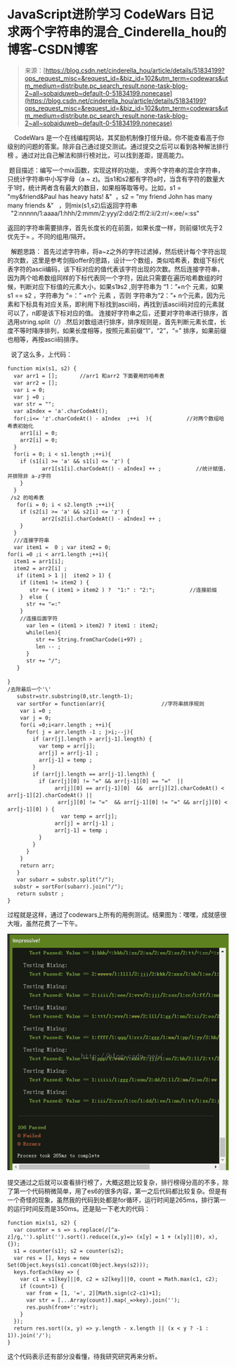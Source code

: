 <!--yml
category: codewars
date: 2022-08-13 11:51:02
-->

# JavaScript进阶学习 CodeWars 日记 求两个字符串的混合_Cinderella_hou的博客-CSDN博客

> 来源：[https://blog.csdn.net/cinderella_hou/article/details/51834199?ops_request_misc=&request_id=&biz_id=102&utm_term=codewars&utm_medium=distribute.pc_search_result.none-task-blog-2~all~sobaiduweb~default-0-51834199.nonecase](https://blog.csdn.net/cinderella_hou/article/details/51834199?ops_request_misc=&request_id=&biz_id=102&utm_term=codewars&utm_medium=distribute.pc_search_result.none-task-blog-2~all~sobaiduweb~default-0-51834199.nonecase)

    CodeWars 是一个在线编程网站，其奖励机制像打怪升级。你不能查看高于你级别的问题的答案。除非自己通过提交测试。通过提交之后可以看到各种解法排行榜 。通过对比自己解法和排行榜对比，可以找到差距，提高能力。

 题目描述：编写一个mix函数，实现这样的功能， 求两个字符串的混合字符串，只统计字符串中小写字母（a ~ z)。当s1和s2都有字符a时，当含有字符的数量大于1时，统计两者含有最大的数目，如果相等取等号。比如，s1 = "my&friend&Paul has heavy hats! &"  ，s2 = "my friend John has many many friends &"   ，则mix(s1,s2)后返回字符串   "2:nnnnn/1:aaaa/1:hhh/2:mmm/2:yyy/2:dd/2:ff/2:ii/2:rr/=:ee/=:ss"

返回的字符串需要排序，首先长度长的在前面，如果长度一样，则前缀1优先于2优先于= 。不同的组用/隔开。

  解题思路： 首先过滤字符串，将a~z之外的字符过滤掉，然后统计每个字符出现的次数，这里是参考剑指offer的思路，设计一个数组，类似哈希表，数组下标代表字符的ascii编码，该下标对应的值代表该字符出现的次数。然后连接字符串，因为两个哈希数组同样的下标代表同一个字符，因此只需要在遍历哈希数组的时候，判断对应下标值的元素大小，如果s1》s2 ,则字符串为 “1：”+n个 元素，如果s1 == s2 ，字符串为 “=：” +n个 元素 ，否则 字符串为“2：”+ n个元素，因为元素和下标具有对应关系，即利用下标找到ascii码，再找到该ascii码对应的元素就可以了，n即是该下标对应的值。 连接好字符串之后，还要对字符串进行排序，首选用string.split（/）.然后对数组进行排序，排序规则是，首先判断元素长度，长度不等时降序排列，如果长度相等，按照元素前缀“1”，“2”，“=” 排序，如果前缀也相等，再按ascii码排序。

  说了这么多，上代码：

```
function mix(s1, s2) {
  var arr1 = [];       //arr1 和arr2 下面要用的哈希表
  var arr2 = [];
  var i = 0;
  var j =0 ;
  var str = "";
  var aIndex = 'a'.charCodeAt();
  for(;i<= 'z'.charCodeAt() - aIndex  ;++i  ){           //对两个数组哈希表初始化
    arr1[i] = 0;
    arr2[i] = 0;
  }
  for(i = 0; i < s1.length ;++i){
    if (s1[i] >= 'a' && s1[i] <= 'z') {
           arr1[s1[i].charCodeAt() - aIndex] ++ ;           //统计赋值，并排除非 a-z字符
    }
  }
 /s2 的哈希表
   for(i = 0; i < s2.length ;++i){
    if (s2[i] >= 'a' && s2[i] <= 'z') {
           arr2[s2[i].charCodeAt() - aIndex] ++ ;
    }
  }
  ///连接字符串
  var item1 =  0 ; var item2 = 0;
for(i =0 ;i < arr1.length ;++i){
  item1 = arr1[i];
  item2 = arr2[i] ;
   if (item1 > 1 ||  item2 > 1) {
    if (item1 != item2 ) {
       str += ( item1 > item2 ) ?  "1:" : "2:";           //连接前缀
    }  else {
      str += "=:"
    }
    //连接后面字符
      var len = (item1 > item2) ? item1 : item2;
      while(len){
         str += String.fromCharCode(i+97) ;
         len -- ;
      }
      str += "/";
   }

}
/去除最后一个'\'
   substr=str.substring(0,str.length-1);
   var sortFor = function(arr){                  //字符串排序规则
    var i =0 ;
    var j = 0;
    for(i =0;i<arr.length ; ++i){
      for( j = arr.length -1 ; j>i;--j){
        if (arr[j].length > arr[j-1].length) {
          var temp = arr[j];
          arr[j] = arr[j-1] ;
          arr[j-1] = temp ;
        } 
        if (arr[j].length == arr[j-1].length) {
          if (arr[j][0] != "=" && arr[j-1][0] == "="  || 
               arr[j][0] == arr[j-1][0]  &&  arr[j][2].charCodeAt() < arr[j-1][2].charCodeAt() ||
                arr[j][0] != "="  && arr[j-1][0] != "=" && arr[j][0] < arr[j-1][0] ) {
                 var temp = arr[j];
               arr[j] = arr[j-1] ;
               arr[j-1] = temp ;
          }
        }
      }
    }
    return arr;
   }
   var subarr = substr.split("/");
  substr = sortFor(subarr).join("/");
   return substr ;
}
```

过程就是这样，通过了codewars上所有的用例测试。结果图为：嘿嘿，成就感很大哦，虽然花费了一下午。

![](img/a15636d5194539001d33de92192bd64e.png) 

提交通过之后就可以查看排行榜了，大概这题比较复杂，排行榜得分高的不多，除了第一个代码稍微简单，用了es6的很多内容，第一之后代码都比较复杂。但是有一个奇怪的现象，虽然我的代码到处都是for循环，运行时间是265ms，排行第一的运行时间反而是350ms。还是贴一下老大的代码：

```
function mix(s1, s2) {
  var counter = s => s.replace(/[^a-z]/g,'').split('').sort().reduce((x,y)=> (x[y] = 1 + (x[y]||0), x),{});
  s1 = counter(s1); s2 = counter(s2);
  var res = [], keys = new Set(Object.keys(s1).concat(Object.keys(s2)));
  keys.forEach(key => {
    var c1 = s1[key]||0, c2 = s2[key]||0, count = Math.max(c1, c2);
    if (count>1) {
      var from = [1, '=', 2][Math.sign(c2-c1)+1];
      var str = [...Array(count)].map(_=>key).join('');
      res.push(from+':'+str);
    }
  });
  return res.sort((x, y) => y.length - x.length || (x < y ? -1 : 1)).join('/');
}
```

这个代码表示还有部分没看懂，待我研究研究再来分析。